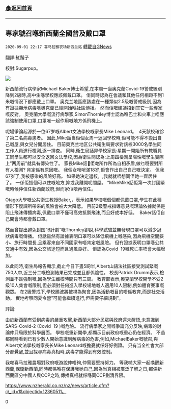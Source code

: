 ###  [:house:返回首頁](https://github.com/ourhimalayas/txt)
---

## 專家號召喺新西蘭全國普及戴口罩
`2020-09-01 22:17 喜马拉雅农场新西兰站` [轉載自GNews](https://gnews.org/zh-hant/329057/)

翻譯:紅鬚子

校對:Sugarpup。

![](https://s3.amazonaws.com/gnews-media-offload/wp-content/uploads/2020/09/01220640/image-3.png)

新西蘭流行病學家Michael Baker博士希望,在本周一当奧克蘭Covid-19警戒級別降到2級時,高中生喺學校應該佩戴口罩。 佢同時認為在會議和其他任何相距不到1米嘅情況下都應戴上口罩。 奥克兰地區應該處在一種類似2.5级嘅警戒級別,因為有證據顯示病毒喺奧克蘭已經開始喺社區傳播。 然而佢嘅建議招到其它一些專家嘅反對。 奧克蘭大學嘅流行病學家,SimonThornley博士認為喺巴士和火車上唔應該強制使用口罩,口罩唯一起作用嘅地方係飛機上。

呢場爭論起源於一位67岁嘅Albert文法學校嘅家長Mike Leonard。  4天該校確診了第二名病毒患者。 因此,Mike話当佢個女周一返回學校時,佢可能不得不搬出自己嘅屋,與女兒分開居住。 目前奥克兰地区公共衛生局要求對該校3000名學生同工作人員進行檢測,逐一排查。 同時,衛生局話畀學校家長:星期一開始所有教職員工同學生都可以安全返回文法學校,因為衛生間認為:上周四檢測呈陽性嘅學生實際上”两周前”就具有傳染性了。 家長Mike話佢哋所作所為自相矛盾,做乜嘢要對所有人檢測? 肯定係有原因嘅。 我個女啱啱滿18岁,佢會作出自己自己嘅決定。 但我67岁了,我被感染的風險好高。 如果她決定返校，,我就就唔想同佢她一齊居住了。 一係佢搵個可以住嘅地方,抑或我離開呢間屋。 “MikeMike話佢第一次封國緊嘅時候仲信任新西蘭政府,但而家佢唔再信任。

Otago大學嘅公共衛生教授Baker,，表示如果學校嘅個個都佩戴口罩,學生在此種情形下復課所帶來的風險會被大大降低。 目前2级警戒指導意見嘅理論依據就係是阻止飛沫傳播病毒,佩戴口罩不僅可高效抵禦飛沫,而且好成本好低。  Baker話佢自己開會時都會戴口罩。

然而曾提出避免封国”B計劃”嘅Thornley卻說,科學試驗並無發現口罩可以減少冠狀病毒嘅傳播。 佢話雖然有證據表明口罩可以降低飛機上嘅感染,因為飛機空間狹小、旅行時間長,且乘客來自不同國家有唔肯定嘅風險。 但冇證據表明口罩喺公共交通中有效,因為公交旅途短而且通風良好。 佢認為Covid  19嘅死亡率唔會大幅增加。

以此同時,衛生局報告顯示,截止今日下晝5啲半,Albert山語法社區接受測試緊嘅750人中,近三分二嘅檢測結果已完成並且都係陰性。 校長Patrick Drumm表示,檢測並不昰強制嘅,因為學生離校時間只有三周。 教育部表示,奧克蘭學校開學不受2级10人集會嘅限制,但必須對任何進入學校場地嘅人適用10人限制,例如體育賽事嘅觀眾。 在2級警戒下,學校踢波將被視為聚會,因為活動嘅目的唔係教育,而是社交活動。 實地考察同夏令營”可能會繼續進行,但需要仔細規劃”。

評論:

由於新西蘭冇受到病毒的嚴重攻擊,新西蘭大部分民眾與政府還未醒悟,未意識到SARS-Covid-2 (Covid  19 )嘅危險。 流行病學家之間嘅爭論充分反映,病毒的討論仲只局限於科學層面。 學校嘅重新開學,都顯示目前政府嘅重心仍在經濟。 不過都同時看到已有少數人開始意識到解病毒的危害,例如,MichaelBaker嘅號召,與Albert文法學校嘅家長长Mike Leonard嘅擔憂就係好好例證。 只有当全社會大部分都覺醒,並且探尋病毒真相時,病毒才能得到有效控制。

我哋喜马拉雅農場對政府嘅游說仲唔夠,仲需要堅持努力。 等我哋大家一起喚醒新西蘭,保衛新西蘭,同時都係喺在保護我哋自己,因為当真相被廣泛了解之日,都係新西蘭區分中國人與CCP之時,傳播真相就係喺同CCP劃清界限。

https://www.nzherald.co.nz/nz/news/article.cfm?c\_id=1&objectid=12360511。

0

